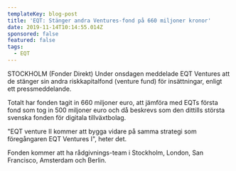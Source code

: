 ```yaml
---
templateKey: blog-post
title: 'EQT: Stänger andra Ventures-fond på 660 miljoner kronor'
date: 2019-11-14T10:14:55.014Z
sponsored: false
featured: false
tags:
  - EQT
---
```

STOCKHOLM (Fonder Direkt) Under onsdagen meddelade EQT Ventures att de stänger sin andra riskkapitalfond (venture fund) för insättningar, enligt ett pressmeddelande.



Totalt har fonden tagit in 660 miljoner euro, att jämföra med EQTs första fond som tog in 500 miljoner euro och då beskrevs som den dittills största svenska fonden för digitala tillväxtbolag.



"EQT venture II kommer att bygga vidare på samma strategi som föregångaren EQT Ventures I", heter det.



Fonden kommer att ha rådgivnings-team i Stockholm, London, San Francisco, Amsterdam och Berlin.
